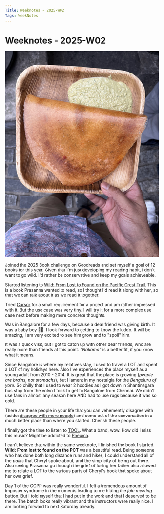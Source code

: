 ```yaml
---
Title: Weeknotes - 2025-W02
Tags: WeekNotes
---
```


# Weeknotes - 2025-W02

![Cover image for 2025-W02](/weeknotes/_images/cover-2025-w02.jpg)

Joined the 2025 Book challenge on Goodreads and set myself a goal of 12 books for this year. Given that I'm just developing my reading habit, I don't want to go wild. I'd rather be conservative and keep my goals achieveable.

Started listening to [Wild: From Lost to Found on the Pacific Crest Trail](https://www.goodreads.com/book/show/12262741-wild). This is a book Prasanna wanted to read, so I thought I'd read it along with her, so that we can talk about it as we read it together.

Tried [Cursor](https://www.cursor.com/) for a small requirement for a project and am rather impressed with it. But the use case was very tiny. I will try it for a more complex use case next before making more concrete thoughts.

Was in Bangalore for a few days, because a dear friend was giving birth. It was a baby boy 👦🏾. I look forward to getting to know the kiddo. It will be amazing, I am very excited to see him grow and to "spoil" him.

It was a quick visit, but I got to catch up with other dear friends, who are really more than friends at this point. _"Nakama"_ is a better fit, if you know what it means.

Since Bangalore is where my relatives stay, I used to travel a LOT and spent a LOT of my holidays here. Also I've experienced the place myself as a young adult from 2010 - 2014. It is great that the place is growing (_people are brains, not stomachs_), but I lament in my nostalgia for the _Bengaluru of yore_. So chilly that I used to wear 2 hoodies as I got down in Shantinagara bus stop from the volvo I took to get to Bangalore from Chennai. We didn't use fans in almost any season here AND had to use rugs because it was so cold.

There are these people in your life that you can vehemently disagree with (aside: [disagree with more people](https://shrayas.com/to-disagree-is-human)) and come out of the conversation in a much better place than where you started. Cherish these people. 

I finally got the time to listen to [TOOL](https://music.youtube.com/channel/UCW6FSIkA04g7pBvMXlnaKqg). What a band, wow. How did I miss this music? Might be addicted to [Pneuma](https://music.youtube.com/watch?v=FRURmhFE6BI). 

I can't believe that within the same weeknote, I finished the book I started. **Wild: From lost to found on the PCT** was a beautiful read. Being someone who has done both long distance runs and hikes, I could understand all of the _pains_ that Cheryl spoke about, and the simplicity of being out there. Also seeing Prasanna go through the grief of losing her father also allowed me to relate a LOT to the various parts of Cheryl's book that spoke about her own grief.

Day 1 of the GCPP was really wonderful. I felt a tremendous amount of imposter syndrome in the moments leading to me hitting the _join meeting_ button. But I told myself that I had put in the work and that I deserved to be there. The batch looks really vibrant and the instructors were really nice. I am looking forward to next Saturday already.
